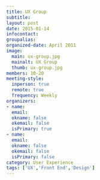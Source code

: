```yaml
---
title: UX Group
subtitle: 
layout: post
date: 2015-01-14
infocontact:
groupalias: 
organized-date: April 2011
image:
  main: ux-group.jpg
  mainalt: UX Group
  thumb: ux-group.jpg
members: 10-20
meeting-style:
  inperson: true
  remote: true
  frequency: Weekly
organizers:
- name: 
  email: 
  okname: false
  okemail: false
  isPrimary: true
- name: 
  email: 
  okname: false
  okemail: false
  isPrimary: false
category: User Experience
tags: ['UX','Front End','Design']
---
```


